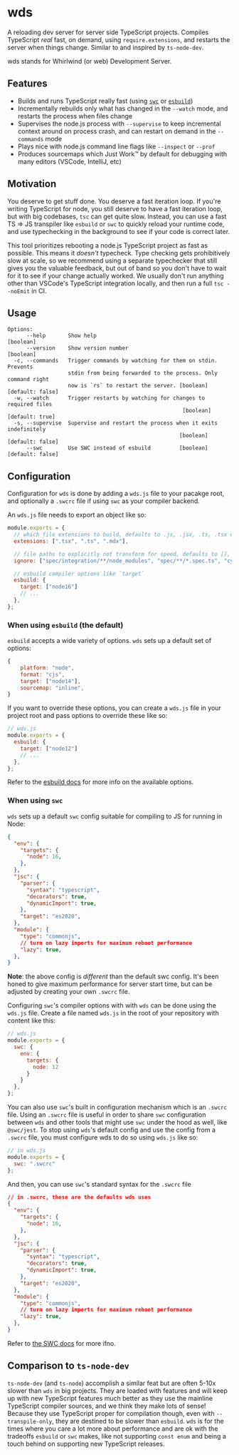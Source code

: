 # wds

A reloading dev server for server side TypeScript projects. Compiles TypeScript _real_ fast, on demand, using `require.extensions`, and restarts the server when things change. Similar to and inspired by `ts-node-dev`.

wds stands for Whirlwind (or web) Development Server.
## Features

- Builds and runs TypeScript really fast (using [`swc`](https://github.com/swc-project/swc) or [`esbuild`](https://github.com/evanw/esbuild))
- Incrementally rebuilds only what has changed in the `--watch` mode, and restarts the process when files change
- Supervises the node.js process with `--supervise` to keep incremental context around on process crash, and can restart on demand in the `--commands` mode
- Plays nice with node.js command line flags like `--inspect` or `--prof`
- Produces sourcemaps which Just Work™️ by default for debugging with many editors (VSCode, IntelliJ, etc)

## Motivation

You deserve to get stuff done. You deserve a fast iteration loop. If you're writing TypeScript for node, you still deserve to have a fast iteration loop, but with big codebases, `tsc` can get quite slow. Instead, you can use a fast TS => JS transpiler like `esbuild` or `swc` to quickly reload your runtime code, and use typechecking in the background to see if your code is correct later.

This tool prioritizes rebooting a node.js TypeScript project as fast as possible. This means it _doesn't_ typecheck. Type checking gets prohibitively slow at scale, so we recommend using a separate typechecker that still gives you the valuable feedback, but out of band so you don't have to wait for it to see if your change actually worked. We usually don't run anything other than VSCode's TypeScript integration locally, and then run a full `tsc --noEmit` in CI.

## Usage

```text
Options:
      --help       Show help                                           [boolean]
      --version    Show version number                                 [boolean]
  -c, --commands   Trigger commands by watching for them on stdin. Prevents
                   stdin from being forwarded to the process. Only command right
                   now is `rs` to restart the server. [boolean] [default: false]
  -w, --watch      Trigger restarts by watching for changes to required files
                                                       [boolean] [default: true]
  -s, --supervise  Supervise and restart the process when it exits indefinitely
                                                      [boolean] [default: false]
      --swc        Use SWC instead of esbuild         [boolean] [default: false]
```

## Configuration

Configuration for `wds` is done by adding a `wds.js` file to your pacakge root, and optionally a `.swcrc` file if using `swc` as your compiler backend.

An `wds.js` file needs to export an object like so:

```javascript
module.exports = {
  // which file extensions to build, defaults to .js, .jsx, .ts, .tsx extensions
  extensions: [".tsx", ".ts", ".mdx"],

  // file paths to explicitly not transform for speed, defaults to [], plus whatever the compiler backend excludes by default, which is `node_modules` for both esbuild and swc
  ignore: ["spec/integration/**/node_modules", "spec/**/*.spec.ts", "cypress/", "public/"],

  // esbuild compiler options like `target`
  esbuild: {
    target: ["node16"]
    // ...
  },
};
```

### When using `esbuild` (the default)

`esbuild` accepts a wide variety of options. `wds` sets up a default set of options:

```javascript
{
    platform: "node",
    format: "cjs",
    target: ["node14"],
    sourcemap: "inline",
}
```


If you want to override these options, you can create a `wds.js` file in your project root and pass options to override these like so:

```javascript
// wds.js
module.exports = {
  esbuild: {
    target: ["node12"]
    // ...
  },
};
```
Refer to the [esbuild docs](https://esbuild.github.io/api/#build-api) for more info on the available options.

### When using `swc` 

`wds` sets up a default `swc` config suitable for compiling to JS for running in Node:

```json
{
  "env": {
    "targets": {
      "node": 16,
    },
  },
  "jsc": {
    "parser": {
      "syntax": "typescript",
      "decorators": true,
      "dynamicImport": true,
    },
    "target": "es2020",
  },
  "module": {
    "type": "commonjs",
    // turn on lazy imports for maximum reboot performance
    "lazy": true,
  },
}
```

__Note__: the above config is _different_ than the default swc config. It's been honed to give maximum performance for server start time, but can be adjusted by creating your own `.swcrc` file.

Configuring `swc`'s compiler options with with `wds` can be done using the `wds.js` file. Create a file named `wds.js` in the root of your repository with content like this:

```javascript
// wds.js
module.exports = {
  swc: {
    env: {
      targets: {
        node: 12
      }
    }
  },
};
```

You can also use `swc`'s built in configuration mechanism which is an `.swcrc` file. Using an `.swcrc` file is useful in order to share `swc` configuration between `wds` and other tools that might use `swc` under the hood as well, like `@swc/jest`. To stop using `wds`'s default config and use the config from a `.swcrc` file, you must configure wds to do so using `wds.js` like so:

```javascript
// in wds.js
module.exports = {
  swc: ".swcrc"
};
```

And then, you can use `swc`'s standard syntax for the `.swcrc` file

```json
// in .swcrc, these are the defaults wds uses
{
  "env": {
    "targets": {
      "node": 16,
    },
  },
  "jsc": {
    "parser": {
      "syntax": "typescript",
      "decorators": true,
      "dynamicImport": true,
    },
    "target": "es2020",
  },
  "module": {
    "type": "commonjs",
    // turn on lazy imports for maximum reboot performance
    "lazy": true,
  },
}
```

Refer to [the SWC docs](https://swc.rs/docs/configuration/swcrc) for more ifno.

## Comparison to `ts-node-dev`

`ts-node-dev` (and `ts-node`) accomplish a similar feat but are often 5-10x slower than `wds` in big projects. They are loaded with features and will keep up with new TypeScript features much better as they use the mainline TypeScript compiler sources, and we think they make lots of sense! Because they use TypeScript proper for compilation though, even with `--transpile-only`, they are destined to be slower than `esbuild`. `wds` is for the times where you care a lot more about performance and are ok with the tradeoffs `esbuild` or `swc` makes, like not supporting `const enum` and being a touch behind on supporting new TypeScript releases.
